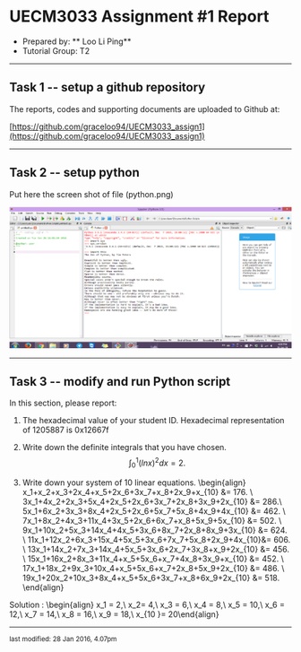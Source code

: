 UECM3033 Assignment #1 Report
========================================================

- Prepared by: ** Loo Li Ping**
- Tutorial Group: T2

--------------------------------------------------------

## Task 1 -- setup a github repository

The reports, codes and supporting documents are uploaded to Github at: 

[https://github.com/graceloo94/UECM3033_assign1](https://github.com/graceloo94/UECM3033_assign1)


---------------------------------------------------------

## Task 2 -- setup python

Put here the screen shot of file (python.png)

![python.png](python.png)


------------------------------------------------------------

## Task 3 -- modify and run Python script

In this section, please report:

1. The hexadecimal value of your student ID.
Hexadecimal representation of 1205887 is 0x12667f

2. Write down the definite integrals that you have chosen.
$$\int_0^{1} {(ln{x})^2}dx = {2}.$$

3. Write down your system of 10 linear equations.
\begin{align}  x_1+x_2+x_3+2x_4+x_5+2x_6+3x_7+x_8+2x_9+x_{10} &= 176. \\
3x_1+4x_2+2x_3+5x_4+2x_5+2x_6+3x_7+2x_8+3x_9+2x_{10} &= 286.\\
5x_1+6x_2+3x_3+8x_4+2x_5+2x_6+5x_7+5x_8+4x_9+4x_{10} &= 462. \\
7x_1+8x_2+4x_3+11x_4+3x_5+2x_6+6x_7+x_8+5x_9+5x_{10} &= 502. \\
9x_1+10x_2+5x_3+14x_4+4x_5+3x_6+8x_7+2x_8+8x_9+3x_{10} &= 624. \\
11x_1+12x_2+6x_3+15x_4+5x_5+3x_6+7x_7+5x_8+2x_9+4x_{10}&= 606. \\
13x_1+14x_2+7x_3+14x_4+5x_5+3x_6+2x_7+3x_8+x_9+2x_{10} &= 456. \\
15x_1+16x_2+8x_3+11x_4+x_5+5x_6+x_7+4x_8+3x_9+x_{10} &= 452. \\
17x_1+18x_2+9x_3+10x_4+x_5+5x_6+x_7+2x_8+5x_9+2x_{10} &= 486. \\
19x_1+20x_2+10x_3+8x_4+x_5+5x_6+3x_7+x_8+6x_9+2x_{10} &= 518. \end{align}



Solution : \begin{align} x_1 = 2,\\
x_2= 4,\\
x_3 = 6,\\
x_4 = 8,\\
x_5 = 10,\\
x_6 = 12,\\
x_7 = 14,\\
x_8 = 16,\\
x_9 = 18,\\
x_{10 }= 20\end{align}

-----------------------------------

<sup>last modified: 28 Jan 2016, 4.07pm </sup>
